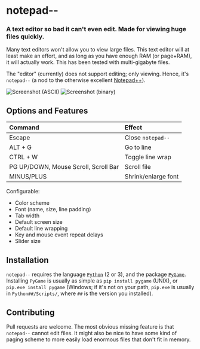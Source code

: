 # notepad--
### A text editor so bad it can't even edit.  Made for viewing huge files quickly.

Many text editors won't allow you to view large files.  This text editor will at least make an effort, and as long as you have enough RAM (or page+RAM), it will actually work.  This has been tested with multi-gigabyte files.

The "editor" (currently) does not support editing; only viewing.  Hence, it's `notepad--` (a nod to the otherwise excellent [Notepad++](https://notepad-plus-plus.org/)).

![Screenshot (ASCII)](screenshots/screenshot-ascii.png)
![Screenshot (binary)](screenshots/screenshot-binary.png)

## Options and Features

| Command                              | Effect              |
|:-------------------------------------|:--------------------|
| Escape                               | Close `notepad--`   |
| ALT + G                              | Go to line          |
| CTRL + W                             | Toggle line wrap    |
| PG UP/DOWN, Mouse Scroll, Scroll Bar | Scroll file         |
| MINUS/PLUS                           | Shrink/enlarge font |

Configurable:

- Color scheme
- Font (name, size, line padding)
- Tab width
- Default screen size
- Default line wrapping
- Key and mouse event repeat delays
- Slider size

## Installation

`notepad--` requires the language [`Python`](https://www.python.org/) (2 or 3), and the package [`PyGame`](http://www.pygame.org/download.shtml).  Installing `PyGame` is usually as simple as `pip install pygame` (UNIX), or `pip.exe install pygame` (Windows; if it's not on your path, `pip.exe` is usually in `Python##/Scripts/`, where `##` is the version you installed).

## Contributing

Pull requests are welcome.  The most obvious missing feature is that `notepad--` cannot edit files.  It might also be nice to have some kind of paging scheme to more easily load enormous files that don't fit in memory.